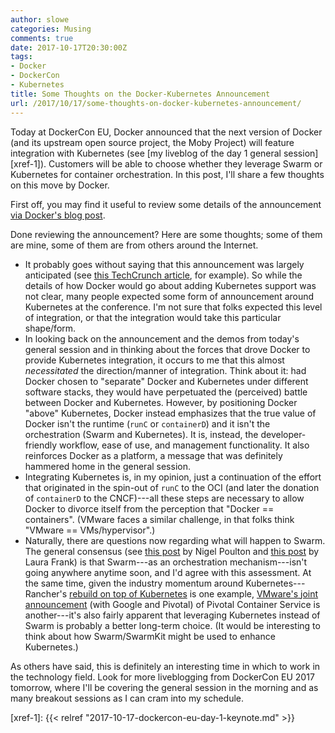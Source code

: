 ```yaml
---
author: slowe
categories: Musing
comments: true
date: 2017-10-17T20:30:00Z
tags:
- Docker
- DockerCon
- Kubernetes
title: Some Thoughts on the Docker-Kubernetes Announcement
url: /2017/10/17/some-thoughts-on-docker-kubernetes-announcement/
---
```


Today at DockerCon EU, Docker announced that the next version of Docker (and its upstream open source project, the Moby Project) will feature integration with Kubernetes (see [my liveblog of the day 1 general session][xref-1]). Customers will be able to choose whether they leverage Swarm or Kubernetes for container orchestration. In this post, I'll share a few thoughts on this move by Docker.<!--more-->

First off, you may find it useful to review some details of the announcement [via Docker's blog post][link-5].

Done reviewing the announcement? Here are some thoughts; some of them are mine, some of them are from others around the Internet.

* It probably goes without saying that this announcement was largely anticipated (see [this TechCrunch article][link-6], for example). So while the details of how Docker would go about adding Kubernetes support was not clear, many people expected some form of announcement around Kubernetes at the conference. I'm not sure that folks expected this level of integration, or that the integration would take this particular shape/form.
* In looking back on the announcement and the demos from today's general session and in thinking about the forces that drove Docker to provide Kubernetes integration, it occurs to me that this almost _necessitated_ the direction/manner of integration. Think about it: had Docker chosen to "separate" Docker and Kubernetes under different software stacks, they would have perpetuated the (perceived) battle between Docker and Kubernetes. However, by positioning Docker "above" Kubernetes, Docker instead emphasizes that the true value of Docker isn't the runtime (`runC` or `containerD`) and it isn't the orchestration (Swarm and Kubernetes). It is, instead, the developer-friendly workflow, ease of use, and management functionality. It also reinforces Docker as a platform, a message that was definitely hammered home in the general session.
* Integrating Kubernetes is, in my opinion, just a continuation of the effort that originated in the spin-out of `runC` to the OCI (and later the donation of `containerD` to the CNCF)---all these steps are necessary to allow Docker to divorce itself from the perception that "Docker == containers". (VMware faces a similar challenge, in that folks think "VMware == VMs/hypervisor".)
* Naturally, there are questions now regarding what will happen to Swarm. The general consensus (see [this post][link-1] by Nigel Poulton and [this post][link-2] by Laura Frank) is that Swarm---as an orchestration mechanism---isn't going anywhere anytime soon, and I'd agree with this assessment. At the same time, given the industry momentum around Kubernetes---Rancher's [rebuild on top of Kubernetes][link-3] is one example, [VMware's joint announcement][link-4] (with Google and Pivotal) of Pivotal Container Service is another---it's also fairly apparent that leveraging Kubernetes instead of Swarm is probably a better long-term choice. (It would be interesting to think about how Swarm/SwarmKit might be used to enhance Kubernetes.)

As others have said, this is definitely an interesting time in which to work in the technology field. Look for more liveblogging from DockerCon EU 2017 tomorrow, where I'll be covering the general session in the morning and as many breakout sessions as I can cram into my schedule.



[link-1]: http://blog.nigelpoulton.com/kubernetes-vs-swarm-and-the-winner-is/
[link-2]: https://blog.codeship.com/docker-and-kubernetes/
[link-3]: http://rancher.com/rancher2-0/
[link-4]: https://www.vmware.com/radius/pivotal-container-services/
[link-5]: https://blog.docker.com/2017/10/kubernetes-docker-platform-and-moby-project/
[link-6]: https://techcrunch.com/2017/10/17/docker-gives-into-invevitable-and-offers-native-kubernetes-support/
[xref-1]: {{< relref "2017-10-17-dockercon-eu-day-1-keynote.md" >}}

